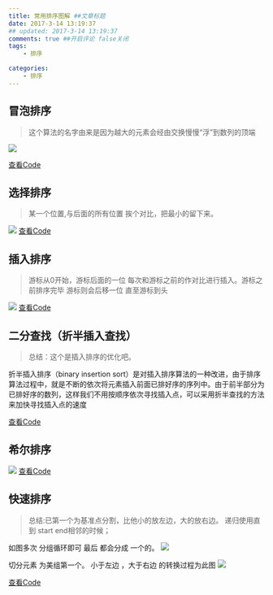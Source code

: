 ```yaml
---
title: 常用排序图解 ##文章标题
date: 2017-3-14 13:19:37
## updated: 2017-3-14 13:19:37
comments: true ##开启评论 false关闭
tags:
    - 排序

categories:
    - 排序
---
```


## 冒泡排序
> 这个算法的名字由来是因为越大的元素会经由交换慢慢“浮”到数列的顶端

![](http://ww1.sinaimg.cn/large/006tKfTcgy1fdmd05t9trj30ex06274e.jpg)

[查看Code](https://github.com/luhaoaimama1/JavaZone/blob/master/JavaTest_Zone/src/a%E9%9D%A2%E8%AF%95/%E6%8E%92%E5%BA%8F/%E5%86%92%E6%B3%A1%E6%8E%92%E5%BA%8F.java)

<!-- more -->

## 选择排序
> 某一个位置,与后面的所有位置 挨个对比，把最小的留下来。

![](http://ww2.sinaimg.cn/large/006tKfTcgy1fdmd0inhvbj30u30gr0u2.jpg)
[查看Code](https://github.com/luhaoaimama1/JavaZone/blob/master/JavaTest_Zone/src/a%E9%9D%A2%E8%AF%95/%E6%8E%92%E5%BA%8F/%E9%80%89%E6%8B%A9%E6%8E%92%E5%BA%8F.java)

## 插入排序
> 游标从0开始，游标后面的一位 每次和游标之前的作对比进行插入。游标之前排序完毕 游标则会后移一位 直至游标到头

![](http://ww3.sinaimg.cn/large/006tKfTcgy1fdmd0ero4aj308n064q43.jpg)
[查看Code](https://github.com/luhaoaimama1/JavaZone/blob/master/JavaTest_Zone/src/a%E9%9D%A2%E8%AF%95/%E6%8E%92%E5%BA%8F/%E6%8F%92%E5%85%A5%E6%8E%92%E5%BA%8F.java)

## 二分查找（折半插入查找）
> 总结：这个是插入排序的优化吧。 

折半插入排序（binary insertion sort）是对插入排序算法的一种改进，由于排序算法过程中，就是不断的依次将元素插入前面已排好序的序列中。由于前半部分为已排好序的数列，这样我们不用按顺序依次寻找插入点，可以采用折半查找的方法来加快寻找插入点的速度

[查看Code](https://github.com/luhaoaimama1/JavaZone/blob/master/JavaTest_Zone/src/a%E9%9D%A2%E8%AF%95/%E6%8E%92%E5%BA%8F/%E4%BA%8C%E5%88%86%E6%8E%92%E5%BA%8F.java)

## 希尔排序

![](http://ww2.sinaimg.cn/large/006tKfTcgy1fdmd0n73syj30fl0emjs8.jpg)
[查看Code](https://github.com/luhaoaimama1/JavaZone/blob/master/JavaTest_Zone/src/a%E9%9D%A2%E8%AF%95/%E6%8E%92%E5%BA%8F/%E5%B8%8C%E5%B0%94%E6%8E%92%E5%BA%8F.java)

## 快速排序
> 总结:已第一个为基准点分割，比他小的放左边，大的放右边。 递归使用直到 start end相邻的时候；

如图多次 分组循环即可  最后  都会分成 一个的。
![](http://ww4.sinaimg.cn/large/006tKfTcgy1fdmd0qf7axj30fo067ju4.jpg)

切分元素 为美组第一个。    小于左边 ，大于右边  的转换过程为此图
![](http://ww1.sinaimg.cn/large/006tKfTcgy1fdmd0tsfwjj31ea0smwfw.jpg)

[查看Code](https://github.com/luhaoaimama1/JavaZone/blob/master/JavaTest_Zone/src/a%E9%9D%A2%E8%AF%95/%E6%8E%92%E5%BA%8F/%E5%BF%AB%E9%80%9F%E6%8E%92%E5%BA%8F.java)

